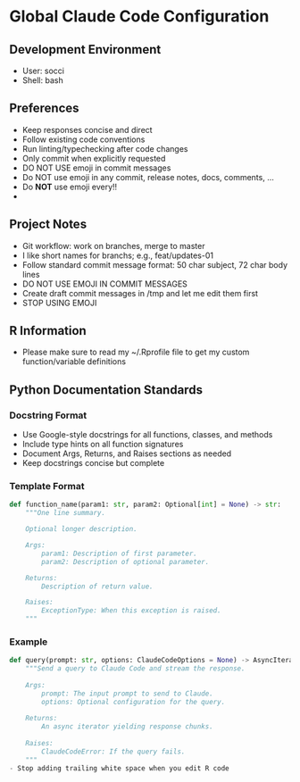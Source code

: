 # Global Claude Code Configuration

## Development Environment
- User: socci
- Shell: bash

## Preferences
- Keep responses concise and direct
- Follow existing code conventions
- Run linting/typechecking after code changes
- Only commit when explicitly requested
- DO NOT USE emoji in commit messages
- Do NOT use emoji in any commit, release notes, docs, comments, ...
- Do **NOT** use emoji every!!
- 
## Project Notes
- Git workflow: work on branches, merge to master
- I like short names for branchs; e.g., feat/updates-01
- Follow standard commit message format: 50 char subject, 72 char body lines
- DO NOT USE EMOJI IN COMMIT MESSAGES
- Create draft commit messages in /tmp and let me edit them first
- STOP USING EMOJI

## R Information
- Please make sure to read my ~/.Rprofile file to get my custom function/variable definitions

## Python Documentation Standards

### Docstring Format
- Use Google-style docstrings for all functions, classes, and methods
- Include type hints on all function signatures
- Document Args, Returns, and Raises sections as needed
- Keep docstrings concise but complete

### Template Format
```python
def function_name(param1: str, param2: Optional[int] = None) -> str:
    """One line summary.

    Optional longer description.

    Args:
        param1: Description of first parameter.
        param2: Description of optional parameter.

    Returns:
        Description of return value.

    Raises:
        ExceptionType: When this exception is raised.
    """
```

### Example
```python
def query(prompt: str, options: ClaudeCodeOptions = None) -> AsyncIterator[str]:
    """Send a query to Claude Code and stream the response.
    
    Args:
        prompt: The input prompt to send to Claude.
        options: Optional configuration for the query.
        
    Returns:
        An async iterator yielding response chunks.
        
    Raises:
        ClaudeCodeError: If the query fails.
    """
- Stop adding trailing white space when you edit R code
